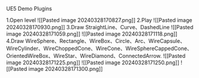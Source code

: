 UE5 Demo Plugins


1.Open level
![[Pasted image 20240328170827.png]]
2.Play
![[Pasted image 20240328170930.png]]
3.Draw StraightLine、Curve、DashedLine
![[Pasted image 20240328171059.png]]
![[Pasted image 20240328171118.png]]
4.Draw WireSphere、Rectangle、WireBox、Circle、Arc、WireCapsule、WireCylinder、WireChoppedCone、WireCone、WireSphereCappedCone、OrientedWireBox、WireStar、WireDiamond、ConnectedArrow.
![[Pasted image 20240328171225.png]]
![[Pasted image 20240328171250.png]]
![[Pasted image 20240328171300.png]]
